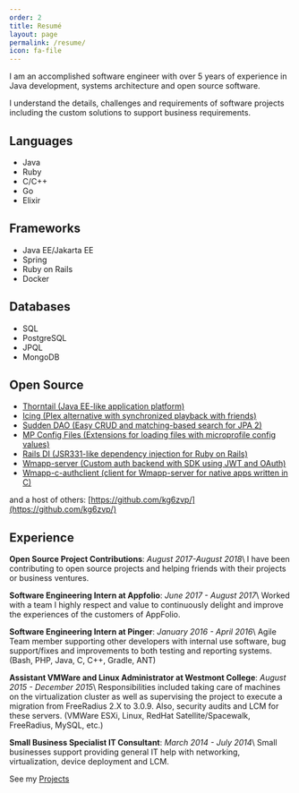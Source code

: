 ```yaml
---
order: 2
title: Resumé
layout: page
permalink: /resume/
icon: fa-file
---
```


I am an accomplished software engineer with over 5 years of experience in Java development, systems architecture and open source software.

I understand the details, challenges and requirements of software projects including the custom solutions to support business requirements.

## Languages

- Java
- Ruby
- C/C++
- Go
- Elixir

## Frameworks

- Java EE/Jakarta EE
- Spring
- Ruby on Rails
- Docker

## Databases

- SQL
- PostgreSQL
- JPQL
- MongoDB

## Open Source

- [Thorntail (Java EE-like application platform)](https://github.com/thorntail/thorntail/)
- [Icing (Plex alternative with synchronized playback with friends)](https://gitlab.mccollum.enterprises/icing/media/)
- [Sudden DAO (Easy CRUD and matching-based search for JPA 2)](https://github.com/kg6zvp/sudden-dao/)
- [MP Config Files (Extensions for loading files with microprofile config values)](https://github.com/kg6zvp/mp-conf-files/)
- [Rails DI (JSR331-like dependency injection for Ruby on Rails)](https://github.com/kg6zvp/eisiges-di-provider-rails/)
- [Wmapp-server (Custom auth backend with SDK using JWT and OAuth)](https://github.com/kg6zvp/wmapp-loginserver/)
- [Wmapp-c-authclient (client for Wmapp-server for native apps written in C)](https://github.com/kg6zvp/wmapp-c-authclient/)

and a host of others: [https://github.com/kg6zvp/](https://github.com/kg6zvp/)

## Experience

**Open Source Project Contributions**: *August 2017-August 2018*\\
I have been contributing to open source projects and helping friends with their projects or business ventures.

**Software Engineering Intern at Appfolio**: *June 2017 - August 2017*\\
Worked with a team I highly respect and value to continuously delight and improve the experiences of the customers of AppFolio.

**Software Engineering Intern at Pinger**: *January 2016 - April 2016*\\
Agile Team member supporting other developers with internal use software, bug support/fixes and improvements to both testing and reporting systems. (Bash, PHP, Java, C, C++, Gradle, ANT)

**Assistant VMWare and Linux Administrator at Westmont College**: *August 2015 - December 2015*\\
Responsibilities included taking care of machines on the virtualization cluster as well as supervising the project to execute a migration from FreeRadius 2.X to 3.0.9. Also, security audits and LCM for these servers. (VMWare ESXi, Linux, RedHat Satellite/Spacewalk, FreeRadius, MySQL, etc.)

**Small Business Specialist IT Consultant**: *March 2014 - July 2014*\\
Small businesses support providing general IT help with networking, virtualization, device deployment and LCM.

See my [Projects](https://github.com/kg6zvp/)
